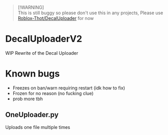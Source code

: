 
> [!WARNING]\
> This is still buggy so please don't use this in any projects, Please use [Roblox-Thot/DecalUploader](https://github.com/Roblox-Thot/DecalUploader) for now
# DecalUploaderV2
WIP Rewrite of the Decal Uploader

# Known bugs
* Freezes on ban/warn requiring restart (idk how to fix)
* Frozen for no reason (no fucking clue)
* prob more tbh

## OneUploader.py
Uploads one file multiple times